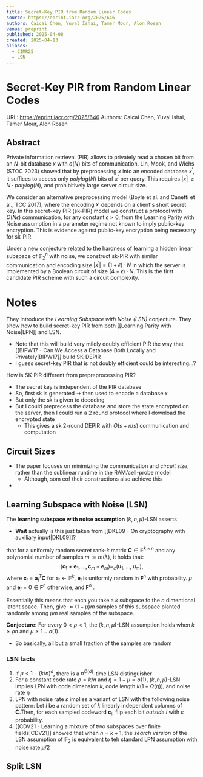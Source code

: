 ```yaml
---
title: Secret-Key PIR from Random Linear Codes
source: https://eprint.iacr.org/2025/646
authors: Caicai Chen, Yuval Ishai, Tamer Mour, Alon Rosen
venue: preprint
published: 2025-04-08
created: 2025-04-13
aliases:
  - CIMR25
  - LSN
---
```

# Secret-Key PIR from Random Linear Codes
URL: https://eprint.iacr.org/2025/646
Authors: Caicai Chen, Yuval Ishai, Tamer Mour, Alon Rosen

## Abstract
Private information retrieval (PIR) allows to privately read a chosen bit from an $N$-bit database $x$ with $o(N)$ bits of communication. Lin, Mook, and Wichs (STOC 2023) showed that by preprocessing $x$ into an encoded database $x^\prime$, it suffices to access only $polylog(N)$ bits of $x^\prime$ per query. This requires $|x^\prime| \ge N \cdot polylog(N)$, and prohibitively large server circuit size.

We consider an alternative preprocessing model (Boyle et al. and Canetti et al., TCC 2017), where the encoding $x^\prime$ depends on a client's short secret key. In this secret-key PIR (sk-PIR) model we construct a protocol with $O(N\epsilon)$ communication, for any constant $\epsilon > 0$, from the Learning Parity with Noise assumption in a parameter regime not known to imply public-key encryption. This is evidence against public-key encryption being necessary for sk-PIR.

Under a new conjecture related to the hardness of learning a hidden linear subspace of $\mathbb{F}_2^n$ with noise, we construct sk-PIR with similar communication and encoding size $|x^\prime| = (1 + \epsilon) \cdot N$ in which the server is implemented by a Boolean circuit of size $(4 + \epsilon) \cdot N$. This is the first candidate PIR scheme with such a circuit complexity.


# Notes
They introduce the *Learning Subspace with Noise (LSN)* conjecture. They show how to build secret-key PIR from both [[Learning Parity with Noise|LPN]] and LSN.
- Note that this will build very mildly doubly efficient PIR the way that [[BIPW17 - Can We Access a Database Both Locally and Privately|BIPW17]] build SK-DEPIR
- I guess secret-key PIR that is not doubly efficient could be interesting...?

How is SK-PIR different from prepreprocessing PIR?
- The secret key is independent of the PIR database
- So, first sk is generated -> then used to encode a database $x$
- But only the sk is given to decoding
- But I could preprecess the database and store the state encrypted on the server, then I could run a 2 round protocol where I download the encrypted state
	- This gives a sk 2-round DEPIR with $O(s + n/s)$ communication and computation
## Circuit Sizes
- The paper focuses on minimizing the communication and *circuit size*, rather than the sublinear runtime in the RAM/cell-probe model
	- Although, som eof their constructions also achieve this
- 
## Learning Subspace with Noise (LSN)
The **learning subspace with noise assumption** $(k,n,\mu)$-LSN asserts
- **Wait** actually is this just taken from [[DKL09 - On cryptography with auxiliary input|DKL09]]?

that for a uniformly random secret rank-$k$ matrix $\mathbf{C}\in \mathbb{F}^{k\times n}$ and any polynomial number of samples $m:= m(\lambda)$, it holds that:$$(\mathbf{c_1} + \mathbf{e}_1,\ldots, \mathbf{c}_m + \mathbf{e}_m) \approx_c (\mathbf{u}_1,\ldots,\mathbf{u}_m),$$ where $\mathbf{c}_i = \mathbf{a}_i^T \mathbf{C}$ for $\mathbf{a}_i \gets \mathbb{F}^k$, $\mathbf{e}_i$ is uniformly random in $\mathbf{F}^n$ with probability. $\mu$ and $\mathbf{e}_i = 0 \in \mathbf{F}^n$ otherwise, and $\mathbf{F}^n$ .

Essentially this means that each you take a $k$ subspace fo the $n$ dimentional latent space. Then, give $\approx(1-\mu)m$ samples of this subspace planted randomly among $\mu m$ real samples of the subspace.


**Conjecture:** For every $0< \rho < 1$, the $(k,n,\mu)$-LSN assumption holds when $k \ge \rho n$ and $\mu \ge 1 - o(1)$.
- So basically, all but a small fraction of the samples are random

### LSN facts
1. If $\mu < 1-(k/n)^d$, there is a $n^{O(d)}$-time LSN distinguisher
2. For a constant code rate $\rho = k/n$ and $\eta = 1-\mu = o(1)$, $(k,n,\mu)$-LSN implies LPN with code dimension $k$, code length $k(1+\Omega(\eta))$, and noise rate $\eta$
3. LPN with noise rate $\varepsilon$ implies a variant of LSN with the following noise pattern: Let $I$ be a random set of $k$ linearly independent columns of $\mathbf{C}$.Then, for each sampled codeword $\mathbf{c}_i$, flip each bit *outside* $I$ with $\varepsilon$ probability.
4. [[CDV21 - Learning a mixture of two subspaces over finite fields|CDV21]] showed that when $n = k+1$, the *search version* of the LSN assumption of $\mathbb{F}_2$ is equivalent to teh standard LPN assumption with noise rate $\mu/2$


## Split LSN
